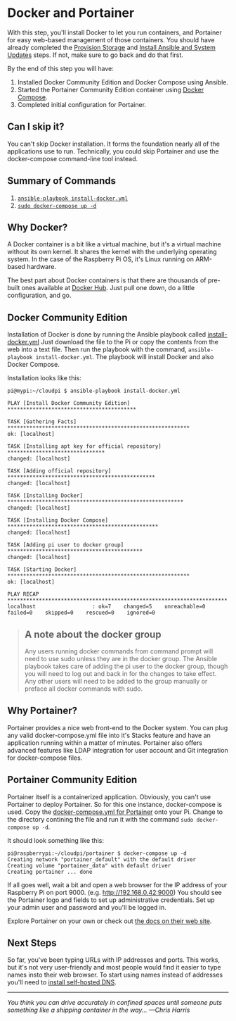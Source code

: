 # Docker and Portainer
With this step, you'll install Docker to let you run containers, and Portainer for easy web-based management of those containers. You should have already completed the [Provision Storage](provision-storage.md) and [Install Ansible and System Updates](install-ansible-and-system-updates.md) steps. If not, make sure to go back and do that first.

By the end of this step you will have:
1. Installed Docker Community Edition and Docker Compose using Ansible.
2. Started the Portainer Community Edition container using [Docker Compose](https://docs.docker.com/compose/).
3. Completed initial configuration for Portainer.

## Can I skip it?
You can't skip Docker installation. It forms the foundation nearly all of the applications use to run. Technically, you could skip Portainer and use the docker-compose command-line tool instead.

## Summary of Commands
1. [`ansible-playbook install-docker.yml`](https://github.com/DavesCodeMusings/CloudPi/blob/main/install-docker.yml)
2. [`sudo docker-compose up -d`](https://github.com/DavesCodeMusings/CloudPi/blob/main/portainer/docker-compose.yml)

## Why Docker?
A Docker container is a bit like a virtual machine, but it's a virtual machine without its own kernel. It shares the kernel with the underlying operating system. In the case of the Raspberry Pi OS, it's Linux running on ARM-based hardware.

The best part about Docker containers is that there are thousands of pre-built ones available at [Docker Hub](https://hub.docker.com). Just pull one down, do a little configuration, and go.

## Docker Community Edition
Installation of Docker is done by running the Ansible playbook called [install-docker.yml](https://github.com/DavesCodeMusings/CloudPi/blob/main/install-docker.yml) Just download the file to the Pi or copy the contents from the web into a text file. Then run the playbook with the command, `ansible-playbook install-docker.yml`. The playbook will install Docker and also Docker Compose.

Installation looks like this:

```
pi@mypi:~/cloudpi $ ansible-playbook install-docker.yml

PLAY [Install Docker Community Edition] *****************************************

TASK [Gathering Facts] **********************************************************
ok: [localhost]

TASK [Installing apt key for official repository] *******************************
changed: [localhost]

TASK [Adding official repository] ***********************************************
changed: [localhost]

TASK [Installing Docker] ********************************************************
changed: [localhost]

TASK [Installing Docker Compose] ************************************************
changed: [localhost]

TASK [Adding pi user to docker group] *******************************************
changed: [localhost]

TASK [Starting Docker] **********************************************************
ok: [localhost]

PLAY RECAP **********************************************************************
localhost                  : ok=7    changed=5    unreachable=0    failed=0    skipped=0    rescued=0    ignored=0
```

> ## A note about the docker group
> Any users running docker commands from command prompt will need to use sudo unless they are in the docker group. The Ansible playbook takes care of adding the pi user to the docker group, though you will need to log out and back in for the changes to take effect. Any other users will need to be added to the group manually or preface all docker commands with sudo.

## Why Portainer?
Portainer provides a nice web front-end to the Docker system. You can plug any valid docker-compose.yml file into it's Stacks feature and have an application running within a matter of minutes. Portainer also offers advanced features like LDAP integration for user account and Git integration for docker-compose files.

## Portainer Community Edition
Portainer itself is a containerized application. Obviously, you can't use Portainer to deploy Portainer. So for this one instance, docker-compose is used. Copy the [docker-compose.yml for Portainer](https://github.com/DavesCodeMusings/CloudPi/blob/main/portainer/docker-compose.yml) onto your Pi. Change to the directory contining the file and run it with the command `sudo docker-compose up -d`.

It should look something like this:
```
pi@raspberrypi:~/cloudpi/portainer $ docker-compose up -d
Creating network "portainer_default" with the default driver
Creating volume "portainer_data" with default driver
Creating portainer ... done
```

If all goes well, wait a bit and open a web browser for the IP address of your Raspberry Pi on port 9000. (e.g. http://192.168.0.42:9000) You should see the Portainer logo and fields to set up administrative credentials. Set up your admin user and password and you'll be logged in.

Explore Portainer on your own or check out [the docs on their web site](https://documentation.portainer.io/).

## Next Steps
So far, you've been typing URLs with IP addresses and ports. This works, but it's not very user-friendly and most people would find it easier to type names insto their web browser. To start using names instead of addresses you'll need to [install self-hosted DNS](install-dns.md).

___

_You think you can drive accurately in confined spaces until someone puts something like a shipping container in the way... &mdash;Chris Harris_
